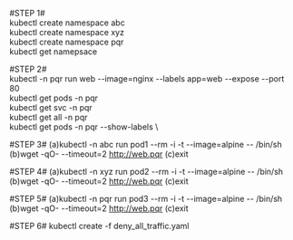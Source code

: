 #STEP 1#\
kubectl create namespace abc \
kubectl create namespace xyz \
kubectl create namespace pqr \
kubectl get namepsace

#STEP 2# \
kubectl -n pqr run web --image=nginx --labels app=web --expose --port 80 \
kubectl get pods -n pqr \
kubectl get svc -n pqr \
kubectl get all -n pqr  \
kubectl get pods -n pqr --show-labels \


#STEP 3#
(a)kubectl -n abc run pod1 --rm -i -t --image=alpine -- /bin/sh
(b)wget -qO- --timeout=2 http://web.pqr
(c)exit
 
#STEP 4#
(a)kubectl -n xyz run pod2 --rm -i -t --image=alpine -- /bin/sh
(b)wget -qO- --timeout=2 http://web.pqr
(c)exit

#STEP 5#
(a)kubectl -n pqr run pod3 --rm -i -t --image=alpine -- /bin/sh
(b)wget -qO- --timeout=2 http://web.pqr
(c)exit   

#STEP 6#
kubectl create -f  deny_all_traffic.yaml
